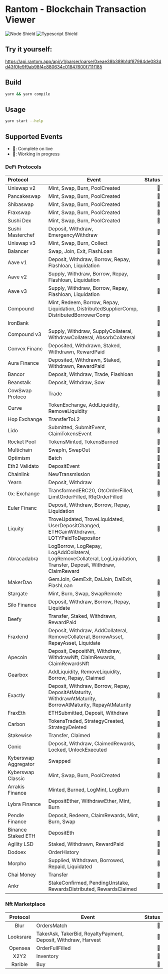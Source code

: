 # Rantom - Blockchain Transaction Viewer

![Node Shield](https://img.shields.io/badge/Node-%5E16.0.0-brightgreen?style=flat-square&logo=JavaScript)
![Typescript Shield](https://img.shields.io/badge/Typescript-%5E4.6.3-blue?style=flat-square&logo=TypeScript)

## Try it yourself:
https://api.rantom.app/api/v1/parser/parse/0xeae38b389b1df87984de083dd43f0fe9f9ab98f4c880634c01847600f711f185

## Build
```bash
yarn && yarn compile
```

## Usage
```bash
yarn start --help
```

## Supported Events

- 🌱: Complete on live
- 🔨: Working in progress

### DeFi Protocols

| Protocol             | Event                                                                                                                | Status |
|:---------------------|----------------------------------------------------------------------------------------------------------------------|-------:|
| Uniswap v2           | Mint, Swap, Burn, PoolCreated                                                                                        |     🌱 |
| Pancakeswap          | Mint, Swap, Burn, PoolCreated                                                                                        |     🌱 |
| Shibaswap            | Mint, Swap, Burn, PoolCreated                                                                                        |     🌱 |
| Fraxswap             | Mint, Swap, Burn, PoolCreated                                                                                        |     🌱 |
| Sushi Dex            | Mint, Swap, Burn, PoolCreated                                                                                        |     🌱 |
| Sushi Masterchef     | Deposit, Withdraw, EmergencyWithdraw                                                                                 |     🌱 |
| Uniswap v3           | Mint, Swap, Burn, Collect                                                                                            |     🌱 |
| Balancer             | Swap, Join, Exit, FlashLoan                                                                                          |     🌱 |
| Aave v1              | Deposit, Withdraw, Borrow, Repay, Flashloan, Liquidation                                                             |     🌱 |
| Aave v2              | Supply, Withdraw, Borrow, Repay, Flashloan, Liquidation                                                              |     🌱 |
| Aave v3              | Supply, Withdraw, Borrow, Repay, Flashloan, Liquidation                                                              |     🌱 |
| Compound             | Mint, Redeem, Borrow, Repay, Liquidation, DistributedSupplierComp, DistributedBorrowerComp                           |     🌱 |
| IronBank             |                                                                                                                      |     🌱 |
| Compound v3          | Supply, Withdraw, SupplyCollateral, WithdrawCollateral, AbsorbCollateral                                             |     🌱 |
| Convex Financ        | Deposited, Withdrawn, Staked, Withdrawn, RewardPaid                                                                  |     🌱 |
| Aura Finance         | Deposited, Withdrawn, Staked, Withdrawn, RewardPaid                                                                  |     🌱 |
| Bancor               | Deposit, Withdraw, Trade, Flashloan                                                                                  |     🌱 |
| Beanstalk            | Deposit, Withdraw, Sow                                                                                               |     🌱 |
| CowSwap Protoco      | Trade                                                                                                                |     🌱 |
| Curve                | TokenExchange, AddLiquidity, RemoveLiquidity                                                                         |     🌱 |
| Hop Exchange         | TransferToL2                                                                                                         |     🌱 |
| Lido                 | Submitted, SubmitEvent, ClaimTokensEvent                                                                             |     🌱 |
| Rocket Pool          | TokensMinted, TokensBurned                                                                                           |     🌱 |
| Multichain           | SwapIn, SwapOut                                                                                                      |     🌱 |
| Optimism             | Batch                                                                                                                |     🌱 |
| Eth2 Validato        | DepositEvent                                                                                                         |     🌱 |
| Chainlink            | NewTransmission                                                                                                      |     🌱 |
| Yearn                | Deposit, Withdraw                                                                                                    |     🌱 |
| 0x: Exchange         | TransformedERC20, OtcOrderFilled, LimitOrderFilled, RfqOrderFilled                                                   |     🌱 |
| Euler Financ         | Deposit, Withdraw, Borrow, Repay, Liquidation                                                                        |     🌱 |
| Liquity              | TroveUpdated, TroveLiquidated, UserDepositChanged, ETHGainWithdrawn, LQTYPaidToDepositor                             |     🌱 |
| Abracadabra          | LogBorrow, LogRepay, LogAddCollateral, LogRemoveCollateral, LogLiquidation, Transfer, Deposit, Withdraw, ClaimReward |     🌱 |
| MakerDao             | GemJoin, GemExit, DaiJoin, DaiExit, FlashLoan                                                                        |     🌱 |
| Stargate             | Mint, Burn, Swap, SwapRemote                                                                                         |     🌱 |
| Silo Finance         | Deposit, Withdraw, Borrow, Repay, Liquidate                                                                          |     🌱 |
| Beefy                | Transfer, Staked, Withdrawn, RewardPaid                                                                              |     🌱 |
| Fraxlend             | Deposit, Withdraw, AddCollateral, RemoveCollateral, BorrowAsset, RepayAsset, Liquidate                               |     🌱 |
| Apecoin              | Deposit, DepositNft, Withdraw, WithdrawNft, ClaimRewards, ClaimRewardsNft                                            |     🌱 |
| Gearbox              | AddLiquidity, RemoveLiquidity, Borrow, Repay, Claimed                                                                |     🌱 |
| Exactly              | Deposit, Withdraw, Borrow, Repay, DepositAtMaturity, WithdrawAtMaturity, BorrowAtMaturity, RepayAtMaturity           |     🌱 |
| FraxEth              | ETHSubmitted, Deposit, Withdraw                                                                                      |     🌱 |
| Carbon               | TokensTraded, StrategyCreated, StrategyDeleted                                                                       |     🌱 |
| Stakewise            | Transfer, Claimed                                                                                                    |     🌱 |
| Conic                | Deposit, Withdraw, ClaimedRewards, Locked, UnlockExecuted                                                            |     🌱 |
| Kyberswap Aggregator | Swapped                                                                                                              |     🌱 |
| Kyberswap Classic    | Mint, Swap, Burn, PoolCreated                                                                                        |     🌱 |
| Arrakis Finance      | Minted, Burned, LogMint, LogBurn                                                                                     |     🌱 |
| Lybra Finance        | DepositEther, WithdrawEther, Mint, Burn                                                                              |     🌱 |
| Pendle Finance       | Deposit, Redeem, ClaimRewards, Mint, Burn, Swap                                                                      |     🌱 |
| Binance Staked ETH   | DepositEth                                                                                                           |     🌱 |
| Agility LSD          | Staked, Withdrawn, RewardPaid                                                                                        |     🌱 |
| Dodoex               | OrderHistory                                                                                                         |     🌱 |
| Morpho               | Supplied, Withdrawn, Borrowed, Repaid, Liquidated                                                                    |     🌱 |
| Chai Money           | Transfer                                                                                                             |     🌱 |
| Ankr                 | StakeConfirmed, PendingUnstake, RewardsDistributed, RewardsClaimed                                                   |     🌱 |

### Nft Marketplace

| Protocol  | Event                                                          | Status |
|:---------:|----------------------------------------------------------------|-------:|
|   Blur    | OrdersMatch                                                    |     🌱 |
| Looksrare | TakerAsk, TakerBid, RoyaltyPayment, Deposit, Withdraw, Harvest |     🌱 |
|  Opensea  | OrderFullFilled                                                |     🌱 |
|   X2Y2    | Inventory                                                      |     🌱 |
|  Rarible  | Buy                                                            |     🌱 |
